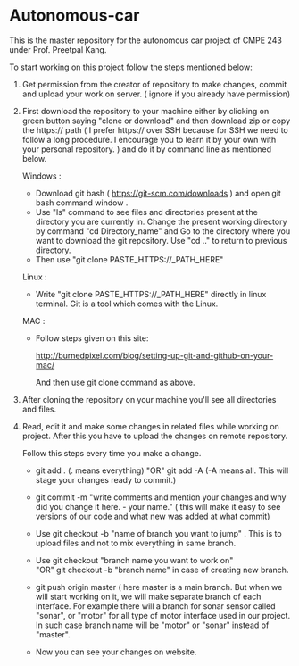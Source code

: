 ﻿# Autonomous-car

This is the master repository for the autonomous car project of CMPE 243 under Prof. Preetpal Kang.

To start working on this project follow the steps mentioned below:

1) Get permission from the creator of repository to make changes, commit and upload your work on server. ( ignore if you already have permission)

2) First download the repository to your machine either by clicking on green button saying "clone or download" and then download zip
  or 
copy the https:// path ( I prefer https:// over SSH because for SSH we need to follow a long procedure. I encourage you to learn it by your own with your personal repository. ) and do it by command line as mentioned below.

   Windows :
   - Download git bash ( https://git-scm.com/downloads ) and open git bash command window .
   - Use "ls" command to see files and directories present at the directory you are currently in. Change the present working directory by
     command "cd Directory_name" and  Go to the directory where you want to download the git repository. Use "cd .." to return to previous
     directory.
   - Then use "git clone PASTE_HTTPS://_PATH_HERE"
 
   Linux :
   - Write "git clone PASTE_HTTPS://_PATH_HERE" directly in linux terminal. Git is a tool which comes with the Linux.
 
   MAC :
   - Follow steps given on this site:  
     
     http://burnedpixel.com/blog/setting-up-git-and-github-on-your-mac/
     
     And then use git clone command as above. 

3) After cloning the repository on your machine you'll see all directories and files. 

4) Read, edit it and make some changes in related files while working on project. After this you have to upload the changes on remote
   repository.

   Follow this steps every time you make a change.
   - git add . (. means everything) "OR" git add -A  (-A means all. This will stage your changes ready to commit.)

   - git commit -m "write comments and mention your changes and why did you change it here. - your name." ( this will make it easy to see
     versions of our code and what new was added at what commit)

   - Use git checkout -b "name of branch you want to jump" . This is to upload files and not to mix everything in same branch.

   - Use git checkout "branch name you want to work on"  
"OR" git checkout -b "branch name" in case of creating new branch.

   - git push origin master  ( here master is a main branch. But when we will start working on it, we will make separate branch of each interface. For example there will a branch for sonar sensor called "sonar", or "motor" for all type of motor interface used in our project. In such case branch name will be "motor" or "sonar" instead of "master".

   - Now you can see your changes on website.
